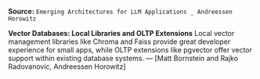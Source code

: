 **Source:** `Emerging Architectures for LLM Applications _ Andreessen Horowitz`

**Vector Databases: Local Libraries and OLTP Extensions**
Local vector management libraries like Chroma and Faiss provide great developer experience for small apps, while OLTP extensions like pgvector offer vector support within existing database systems. — [Matt Bornstein and Rajko Radovanovic, Andreessen Horowitz]
